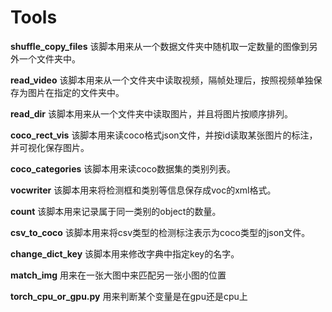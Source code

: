 # Tools
  **shuffle_copy_files**
该脚本用来从一个数据文件夹中随机取一定数量的图像到另外一个文件夹中。

  **read_video**
该脚本用来从一个文件夹中读取视频，隔帧处理后，按照视频单独保存为图片在指定的文件夹中。

  **read_dir**
 该脚本用来从一个文件夹中读取图片，并且将图片按顺序排列。
 
  **coco_rect_vis**
 该脚本用来读coco格式json文件，并按id读取某张图片的标注，并可视化保存图片。
 
  **coco_categories**
 该脚本用来读coco数据集的类别列表。
 
  **vocwriter**
 该脚本用来将检测框和类别等信息保存成voc的xml格式。
 
  **count**
 该脚本用来记录属于同一类别的object的数量。
 
  **csv_to_coco**
 该脚本用来将csv类型的检测标注表示为coco类型的json文件。

  **change_dict_key**
 该脚本用来修改字典中指定key的名字。
 
 **match_img**
 用来在一张大图中来匹配另一张小图的位置
 
 **torch_cpu_or_gpu.py**
 用来判断某个变量是在gpu还是cpu上
